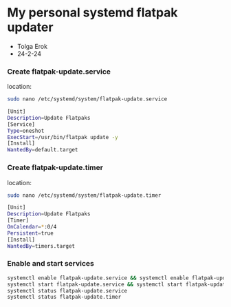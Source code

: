 # My personal systemd flatpak updater 

* Tolga Erok
* 24-2-24

### Create flatpak-update.service

location:
```bash
sudo nano /etc/systemd/system/flatpak-update.service
```

```bash
[Unit]
Description=Update Flatpaks
[Service]
Type=oneshot
ExecStart=/usr/bin/flatpak update -y
[Install]
WantedBy=default.target
```
### Create flatpak-update.timer

location:
```bash
sudo nano /etc/systemd/system/flatpak-update.timer
```

```bash
[Unit]
Description=Update Flatpaks
[Timer]
OnCalendar=*:0/4
Persistent=true
[Install]
WantedBy=timers.target
```

### Enable and start services
```bash
systemctl enable flatpak-update.service && systemctl enable flatpak-update.timer
systemctl start flatpak-update.service && systemctl start flatpak-update.timer
systemctl status flatpak-update.service
systemctl status flatpak-update.timer
```
